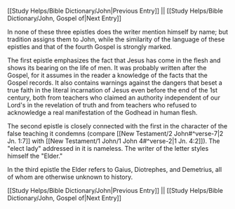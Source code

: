 [[Study Helps/Bible Dictionary/John|Previous Entry]]  ||  [[Study Helps/Bible Dictionary/John, Gospel of|Next Entry]]

 In none of these three epistles does the writer mention himself by name; but tradition assigns them to John, while the similarity of the language of these epistles and that of the fourth Gospel is strongly marked.

 The first epistle emphasizes the fact that Jesus has come in the flesh and shows its bearing on the life of men. It was probably written after the Gospel, for it assumes in the reader a knowledge of the facts that the Gospel records. It also contains warnings against the dangers that beset a true faith in the literal incarnation of Jesus even before the end of the 1st century, both from teachers who claimed an authority independent of our Lord's in the revelation of truth and from teachers who refused to acknowledge a real manifestation of the Godhead in human flesh.

 The second epistle is closely connected with the first in the character of the false teaching it condemns (compare [[New Testament/2 John#^verse-7|2 Jn. 1:7]] with [[New Testament/1 John/1 John 4#^verse-2|1 Jn. 4:2]]). The "elect lady" addressed in it is nameless. The writer of the letter styles himself the "Elder."

 In the third epistle the Elder refers to Gaius, Diotrephes, and Demetrius, all of whom are otherwise unknown to history.

[[Study Helps/Bible Dictionary/John|Previous Entry]]  ||  [[Study Helps/Bible Dictionary/John, Gospel of|Next Entry]]